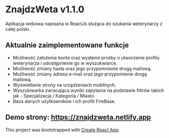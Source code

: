 # ZnajdzWeta v1.1.0
Aplikacja webowa napisana w ReactJs służąca do szukania weterynarzy z całej polski.


## Aktualnie zaimplementowane funkcje
 - Możliwość założenia konta oraz wysłanie prośby o utworzenie profilu weterynarza i udostępnienie go w wyszukwiarce.
 - Możliwość zmiany hasła oraz jego przypomnienie drogą mailową.
 - Możliwość zmiany adresu e-mail oraz jego przypomienie drogą mailową.
 - Wyświetlanie strony na urządzeniach mobilnych.
 - Wyszukiwarka zwracająca wyniki zapytania na podstawie filtrów takich jak - Specjalizacja / Kategoria / Miasto
 - Baza danych użytkowników i ich profili FireBase.

## Demo strony: https://znajdzweta.netlify.app




This project was bootstrapped with [Create React App](https://github.com/facebook/create-react-app).
